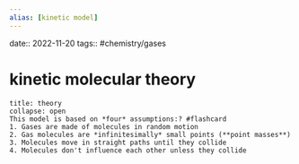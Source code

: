 ```yaml
---
alias: [kinetic model]
---
```

date:: 2022-11-20
tags:: #chemistry/gases 

# kinetic molecular theory
```ad-important
title: theory
collapse: open
This model is based on *four* assumptions:? #flashcard 
1. Gases are made of molecules in random motion
2. Gas molecules are *infinitesimally* small points (**point masses**)
3. Molecules move in straight paths until they collide
4. Molecules don't influence each other unless they collide
```

